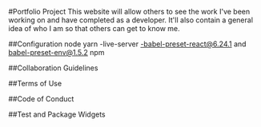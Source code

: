 #Portfolio Project
This website will allow others to see the work I've been working on and have completed as a developer. It'll also contain a general idea of who I am so that others can get to know me. 

##Configuration
node
yarn
-live-server
-babel-preset-react@6.24.1 and babel-preset-env@1.5.2
npm


##Collaboration Guidelines


##Terms of Use


##Code of Conduct


##Test and Package Widgets

